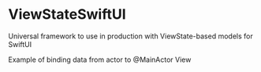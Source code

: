 # ViewStateSwiftUI
Universal framework to use in production with ViewState-based models for SwiftUI

Example of binding data from actor to @MainActor View
